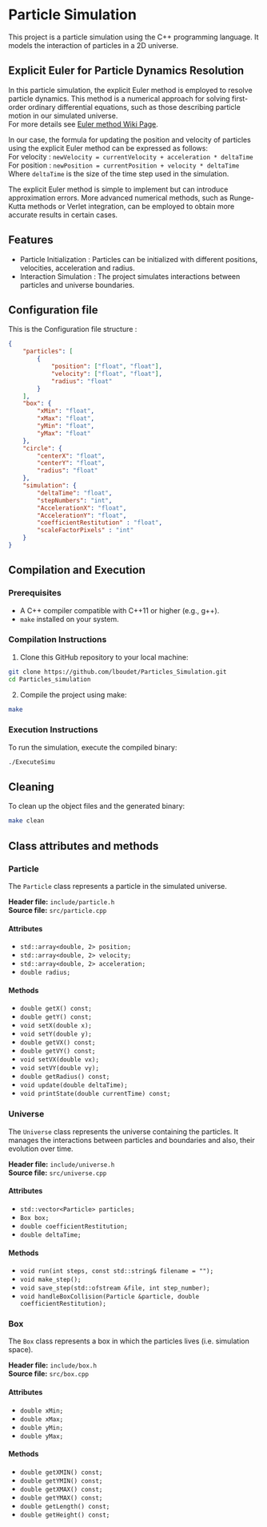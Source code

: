 # Particle Simulation

This project is a particle simulation using the C++ programming language. It models the interaction of particles in a 2D universe.


## Explicit Euler for Particle Dynamics Resolution

In this particle simulation, the explicit Euler method is employed to resolve particle dynamics. This method is a numerical approach for solving first-order ordinary differential equations, such as those describing particle motion in our simulated universe.\
For more details see [Euler method Wiki Page](https://en.wikipedia.org/wiki/Euler_method).

In our case, the formula for updating the position and velocity of particles using the explicit Euler method can be expressed as follows:\
For velocity : `newVelocity = currentVelocity + acceleration * deltaTime`\
For position : `newPosition = currentPosition + velocity * deltaTime`\
Where `deltaTime` is the size of the time step used in the simulation.

The explicit Euler method is simple to implement but can introduce approximation errors. More advanced numerical methods, such as Runge-Kutta methods or Verlet integration, can be employed to obtain more accurate results in certain cases.

## Features

- Particle Initialization : Particles can be initialized with different positions, velocities, acceleration and radius.
- Interaction Simulation : The project simulates interactions between particles and universe boundaries.

## Configuration file

This is the Configuration file structure :
```json
{
    "particles": [
        {
            "position": ["float", "float"],
            "velocity": ["float", "float"],
            "radius": "float"
        }
    ],
    "box": {
        "xMin": "float",
        "xMax": "float",
        "yMin": "float",
        "yMax": "float"
    },
    "circle": {
        "centerX": "float",
        "centerY": "float",
        "radius": "float"
    },
    "simulation": {
        "deltaTime": "float",
        "stepNumbers": "int",
        "AccelerationX": "float",
        "AccelerationY": "float",
        "coefficientRestitution" : "float",
        "scaleFactorPixels" : "int"
    }
}
```

## Compilation and Execution

### Prerequisites

- A C++ compiler compatible with C++11 or higher (e.g., g++).
- `make` installed on your system.

### Compilation Instructions

1. Clone this GitHub repository to your local machine:
```bash
git clone https://github.com/lboudet/Particles_Simulation.git
cd Particles_simulation
```

2. Compile the project using make:
```bash
make
```

### Execution Instructions

To run the simulation, execute the compiled binary:
```bash
./ExecuteSimu
```

## Cleaning

To clean up the object files and the generated binary:
```bash
make clean
```

## Class attributes and methods

### Particle

The `Particle` class represents a particle in the simulated universe.

**Header file:** `include/particle.h`  
**Source file:** `src/particle.cpp`


#### Attributes

- `std::array<double, 2> position;`
- `std::array<double, 2> velocity;`
- `std::array<double, 2> acceleration;`
- `double radius;`

#### Methods

- `double getX() const;`
- `double getY() const;`
- `void setX(double x);`
- `void setY(double y);`
- `double getVX() const;`
- `double getVY() const;`
- `void setVX(double vx);`
- `void setVY(double vy);`
- `double getRadius() const;`
- `void update(double deltaTime);`
- `void printState(double currentTime) const;`


### Universe

The `Universe` class represents the universe containing the particles. It manages the interactions between particles and boundaries and also, their evolution over time.

**Header file:** `include/universe.h`  
**Source file:** `src/universe.cpp`


#### Attributes

- `std::vector<Particle> particles;`
- `Box box;`
- `double coefficientRestitution;`
- `double deltaTime;`

#### Methods

- `void run(int steps, const std::string& filename = "");`
- `void make_step();`
- `void save_step(std::ofstream &file, int step_number);`
- `void handleBoxCollision(Particle &particle, double coefficientRestitution);`


### Box

The `Box` class represents a box in which the particles lives (i.e. simulation space).

**Header file:** `include/box.h`  
**Source file:** `src/box.cpp`


#### Attributes

- `double xMin;`
- `double xMax;`
- `double yMin;`
- `double yMax;`

#### Methods

- `double getXMIN() const;`
- `double getYMIN() const;`
- `double getXMAX() const;`
- `double getYMAX() const;`
- `double getLength() const;`
- `double getHeight() const;`

